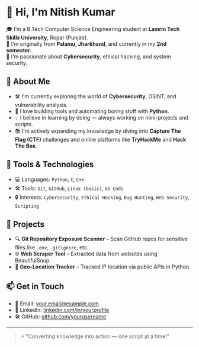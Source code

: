 # 👋 Hi, I'm Nitish Kumar

🎓 I’m a B.Tech Computer Science Engineering student at **Lamrin Tech Skills University**, Ropar (Punjab).  
📍 I'm originally from **Palamu, Jharkhand**, and currently in my **2nd semester**.  
🔐 I'm passionate about **Cybersecurity**, ethical hacking, and system security.

## 🚀 About Me

- 🛠️ I'm currently exploring the world of **Cybersecurity**, OSINT, and vulnerability analysis.
- 🧠 I love building tools and automating boring stuff with **Python**.
- 💡 I believe in learning by doing — always working on mini-projects and scripts.
- 📚 I'm actively expanding my knowledge by diving into **Capture The Flag (CTF)** challenges and online platforms like **TryHackMe** and **Hack The Box**.

## 🧰 Tools & Technologies

- 💻 Languages: `Python`, `C`, `C++`
- 🛠 Tools: `Git`, `GitHub`, `Linux (basic)`, `VS Code`
- 🔒 Interests: `Cybersecurity`, `Ethical Hacking`, `Bug Hunting`, `Web Security`, `Scripting`

## 🧪 Projects

- 🔍 **Git Repository Exposure Scanner** – Scan GitHub repos for sensitive files like `.env`, `.gitignore`, etc.
- 🌐 **Web Scraper Tool** – Extracted data from websites using BeautifulSoup.
- 📍 **Geo-Location Tracker** – Tracked IP location via public APIs in Python.

## 📫 Get in Touch

- 📧 Email: [your.email@example.com](mailto:your.email@example.com)
- 🔗 LinkedIn: [linkedin.com/in/yourprofile](https://linkedin.com/in/yourprofile)
- 🛠 GitHub: [github.com/yourusername](https://github.com/yourusername)

---

> ⚡ "Converting knowledge into action — one script at a time!"

